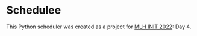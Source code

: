 # Schedulee

This Python scheduler was created as a project for [MLH INIT 2022](https://init.mlh.io): Day 4.